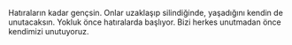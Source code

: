 Hatıraların kadar gençsin. Onlar uzaklaşıp silindiğinde, yaşadığını kendin de unutacaksın. Yokluk
önce hatıralarda başlıyor. Bizi herkes unutmadan önce kendimizi unutuyoruz. 



